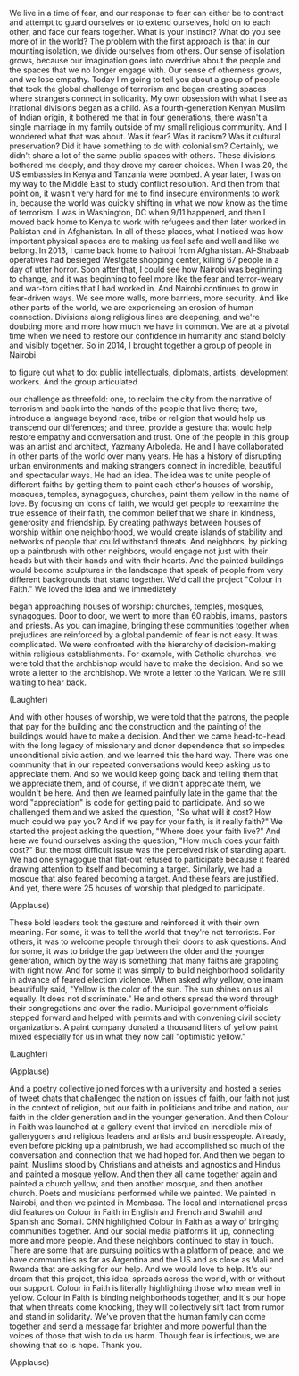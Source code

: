 
We live in a time of fear,
and our response to fear
can either be to contract
and attempt to guard ourselves
or to extend ourselves,
hold on to each other,
and face our fears together.
What is your instinct?
What do you see more of in the world?
The problem with the first approach
is that in our mounting isolation,
we divide ourselves from others.
Our sense of isolation grows,
because our imagination
goes into overdrive
about the people and the spaces
that we no longer engage with.
Our sense of otherness grows,
and we lose empathy.
Today I&#39;m going to tell you
about a group of people
that took the global
challenge of terrorism
and began creating spaces
where strangers connect in solidarity.
My own obsession with what I see
as irrational divisions began as a child.
As a fourth-generation
Kenyan Muslim of Indian origin,
it bothered me that in four generations,
there wasn&#39;t a single
marriage in my family
outside of my small religious community.
And I wondered what that was about.
Was it fear?
Was it racism?
Was it cultural preservation?
Did it have something
to do with colonialism?
Certainly, we didn&#39;t share a lot
of the same public spaces with others.
These divisions bothered me deeply,
and they drove my career choices.
When I was 20, the US embassies
in Kenya and Tanzania were bombed.
A year later, I was on my way
to the Middle East
to study conflict resolution.
And then from that point on,
it wasn&#39;t very hard for me
to find insecure environments to work in,
because the world was quickly shifting
in what we now know
as the time of terrorism.
I was in Washington, DC
when 9/11 happened,
and then I moved back home
to Kenya to work with refugees
and then later worked in Pakistan
and in Afghanistan.
In all of these places, what I noticed
was how important physical spaces are
to making us feel safe
and well
and like we belong.
In 2013, I came back home
to Nairobi from Afghanistan.
Al-Shabaab operatives
had besieged Westgate shopping center,
killing 67 people
in a day of utter horror.
Soon after that,
I could see how Nairobi
was beginning to change,
and it was beginning to feel
more like the fear and terror-weary
and war-torn cities that I had worked in.
And Nairobi continues to grow
in fear-driven ways.
We see more walls, more barriers,
more security.
And like other parts of the world,
we are experiencing
an erosion of human connection.
Divisions along
religious lines are deepening,
and we&#39;re doubting more and more
how much we have in common.
We are at a pivotal time
when we need to restore
our confidence in humanity
and stand boldly and visibly together.
So in 2014, I brought together
a group of people in Nairobi

to figure out what to do:
public intellectuals, diplomats,
artists, development workers.
And the group articulated

our challenge as threefold:
one, to reclaim the city
from the narrative of terrorism
and back into the hands
of the people that live there;
two, introduce a language
beyond race, tribe or religion
that would help us
transcend our differences;
and three, provide a gesture
that would help restore empathy
and conversation and trust.
One of the people in this group
was an artist and architect,
Yazmany Arboleda.
He and I have collaborated
in other parts of the world
over many years.
He has a history
of disrupting urban environments
and making strangers connect
in incredible, beautiful
and spectacular ways.
He had an idea.
The idea was to unite people
of different faiths
by getting them to paint
each other&#39;s houses of worship,
mosques, temples, synagogues, churches,
paint them yellow
in the name of love.
By focusing on icons of faith,
we would get people to reexamine
the true essence of their faith,
the common belief that we share
in kindness, generosity and friendship.
By creating pathways
between houses of worship
within one neighborhood,
we would create islands of stability
and networks of people
that could withstand threats.
And neighbors, by picking up
a paintbrush with other neighbors,
would engage not just with their heads
but with their hands
and with their hearts.
And the painted buildings would become
sculptures in the landscape
that speak of people
from very different backgrounds
that stand together.
We&#39;d call the project &quot;Colour in Faith.&quot;
We loved the idea and we immediately

began approaching houses of worship:
churches, temples, mosques, synagogues.
Door to door, we went
to more than 60 rabbis,
imams, pastors and priests.
As you can imagine,
bringing these communities together
when prejudices are reinforced
by a global pandemic of fear
is not easy.
It was complicated.
We were confronted
with the hierarchy of decision-making
within religious establishments.
For example, with Catholic churches,
we were told that the archbishop
would have to make the decision.
And so we wrote a letter
to the archbishop.
We wrote a letter to the Vatican.
We&#39;re still waiting to hear back.

(Laughter)

And with other houses of worship,
we were told that the patrons,
the people that pay for the building
and the construction
and the painting of the buildings
would have to make a decision.
And then we came head-to-head
with the long legacy
of missionary and donor dependence
that so impedes
unconditional civic action,
and we learned this the hard way.
There was one community
that in our repeated conversations
would keep asking us
to appreciate them.
And so we would keep going back
and telling them that we appreciate them,
and of course,
if we didn&#39;t appreciate them,
we wouldn&#39;t be here.
And then we learned
painfully late in the game
that the word &quot;appreciation&quot;
is code for getting paid to participate.
And so we challenged them
and we asked the question,
&quot;So what will it cost?
How much could we pay you?
And if we pay for your faith,
is it really faith?&quot;
We started the project
asking the question,
&quot;Where does your faith live?&quot;
And here we found ourselves
asking the question,
&quot;How much does your faith cost?&quot;
But the most difficult issue
was the perceived risk of standing apart.
We had one synagogue
that flat-out refused to participate
because it feared
drawing attention to itself
and becoming a target.
Similarly, we had a mosque
that also feared becoming a target.
And these fears are justified.
And yet, there were 25 houses of worship
that pledged to participate.

(Applause)

These bold leaders took the gesture
and reinforced it with their own meaning.
For some, it was to tell the world
that they&#39;re not terrorists.
For others, it was to welcome people
through their doors to ask questions.
And for some, it was to bridge the gap
between the older
and the younger generation,
which by the way is something that
many faiths are grappling with right now.
And for some it was simply
to build neighborhood solidarity
in advance of feared election violence.
When asked why yellow,
one imam beautifully said,
&quot;Yellow is the color of the sun.
The sun shines on us all equally.
It does not discriminate.&quot;
He and others spread the word
through their congregations
and over the radio.
Municipal government officials
stepped forward and helped
with permits and with convening
civil society organizations.
A paint company donated
a thousand liters of yellow paint
mixed especially for us
in what they now call &quot;optimistic yellow.&quot;

(Laughter)


(Applause)

And a poetry collective
joined forces with a university
and hosted a series of tweet chats
that challenged the nation
on issues of faith,
our faith not just
in the context of religion,
but our faith in politicians
and tribe and nation,
our faith in the older generation
and in the younger generation.
And then Colour in Faith
was launched at a gallery event
that invited an incredible mix
of gallerygoers
and religious leaders
and artists and businesspeople.
Already, even before
picking up a paintbrush,
we had accomplished so much
of the conversation and connection
that we had hoped for.
And then we began to paint.
Muslims stood by Christians
and atheists and agnostics and Hindus
and painted a mosque yellow.
And then they all came together again
and painted a church yellow,
and then another mosque,
and then another church.
Poets and musicians
performed while we painted.
We painted in Nairobi,
and then we painted in Mombasa.
The local and international press
did features on Colour in Faith
in English and French and Swahili
and Spanish and Somali.
CNN highlighted Colour in Faith
as a way of bringing communities together.
And our social media platforms lit up,
connecting more and more people.
And these neighbors
continued to stay in touch.
There are some that are pursuing
politics with a platform of peace,
and we have communities
as far as Argentina and the US
and as close as Mali and Rwanda
that are asking for our help.
And we would love to help.
It&#39;s our dream that this project,
this idea, spreads across the world,
with or without our support.
Colour in Faith is literally highlighting
those who mean well in yellow.
Colour in Faith is binding
neighborhoods together,
and it&#39;s our hope
that when threats come knocking,
they will collectively
sift fact from rumor
and stand in solidarity.
We&#39;ve proven that the human family
can come together and send a message
far brighter and more powerful
than the voices of those
that wish to do us harm.
Though fear is infectious,
we are showing that so is hope.
Thank you.

(Applause)

